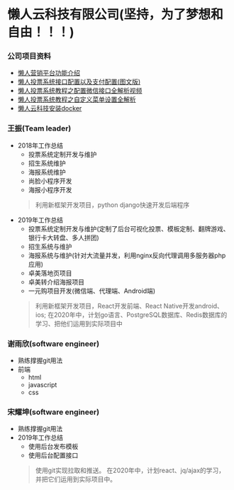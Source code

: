 # **懒人云科技有限公司(坚持，为了梦想和自由！！！)** #


### 公司项目资料
- [懒人营销平台功能介绍](https://github.com/bruce994/ryynet_docker/blob/master/%E6%87%92%E4%BA%BA%E8%90%A5%E9%94%80%E5%B9%B3%E5%8F%B0.md)
- [懒人投票系统接口配置以及支付配置(图文版)](https://pan.baidu.com/s/1o8kQoCM)
- [懒人投票系统教程之配置微信接口全解析视频](https://pan.baidu.com/s/1i52ZVmP)
- [懒人投票系统教程之自定义菜单设置全解析](http://toupiao.lanrenmb.com/jiaocheng-caidan.html)
- [懒人云科技安装docker](http://vote.lanrenmb.com/Tool/learn.html)


### 王振(Team leader)
+ 2018年工作总结
    + 投票系统定制开发与维护
    + 招生系统维护
    + 海报系统维护
    + 尚脸小程序开发
    + 海报小程序开发
    > 利用新框架开发项目，python django快速开发后端程序
+ 2019年工作总结
    + 投票系统定制开发与维护(定制了后台可视化投票、模板定制、翻牌游戏、银行卡大转盘、多人拼团)
    + 招生系统与维护
    + 海报系统与维护(针对大流量并发，利用nginx反向代理调用多服务器php应用)
    + 卓美落地页项目
    + 卓美转介绍海报项目
    + 一元购项目开发(微信端、代理端、Android端)
    > 利用新框架开发项目，React开发前端、React Native开发android、ios;
    > 在2020年中，计划go语言、PostgreSQL数据库、Redis数据库的学习、把他们运用到实际项目中


### 谢雨欣(software engineer)
+ 熟练撑握git用法
+ 前端 
    + html
    + javascript
    + css


### 宋耀坤(software engineer)
+ 熟练撑握git用法
+ 2019年工作总结
    + 使用后台发布模板
    + 使用后台配置接口
    > 使用git实现拉取和推送。
    > 在2020年中，计划react、jq/ajax的学习，并把它们运用到实际项目中。

